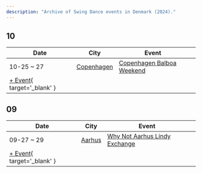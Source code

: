 ```yaml
---
description: "Archive of Swing Dance events in Denmark (2024)."
---
```


## 10

| Date | City | Event | |
| --- | --- | --- | --- |
| 10-25 ~ 27 | [Copenhagen](by_city.md#copenhagen) | [Copenhagen Balboa Weekend](copenhagen-balboa-weekend-2024.md) |  |
| [+ Event](https://github.com/swingdance/events/issues/new?assignees=&labels=add+event&projects=&template=02-add_entity.yml&title=%5B2024%2Fdk%5D%20%3CName%3E&region=dk&province=&city=&org_id=&date_starts=2024-10-&date_ends=2024-10-){ target='_blank' }

## 09

| Date | City | Event | |
| --- | --- | --- | --- |
| 09-27 ~ 29 | [Aarhus](by_city.md#aarhus) | [Why Not Aarhus Lindy Exchange](why-not-aarhus-lindy-exchange-2024.md) |  |
| [+ Event](https://github.com/swingdance/events/issues/new?assignees=&labels=add+event&projects=&template=02-add_entity.yml&title=%5B2024%2Fdk%5D%20%3CName%3E&region=dk&province=&city=&org_id=&date_starts=2024-09-&date_ends=2024-09-){ target='_blank' }
